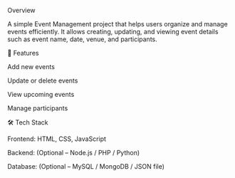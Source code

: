 Overview

A simple Event Management project that helps users organize and manage events efficiently. It allows creating, updating, and viewing event details such as event name, date, venue, and participants.

🚀 Features

Add new events

Update or delete events

View upcoming events

Manage participants


🛠️ Tech Stack

Frontend: HTML, CSS, JavaScript

Backend: (Optional – Node.js / PHP / Python)

Database: (Optional – MySQL / MongoDB / JSON file)
